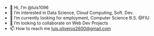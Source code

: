 - 👋 Hi, I’m @luis1096
- 👀 I’m interested in Data Science, Cloud Computing, Soft. Dev.
- 🌱 I’m currently looking for employment, Computer Science B.S. @FIU
- 💞️ I’m looking to collaborate on Web Dev Projects
- 📫 How to reach me luis.oliveros2600@gmail.com

<!---
luis1096/luis1096 is a ✨ special ✨ repository because its `README.md` (this file) appears on your GitHub profile.
You can click the Preview link to take a look at your changes.
--->
